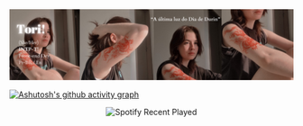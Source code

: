 <img src="a2.png"> 

[![Ashutosh's github activity graph](https://github-readme-activity-graph.vercel.app/graph?username=torigabrielle&theme=xcode)](https://github.com/ashutosh00710/github-readme-activity-graph)

<div align= center>
  
![Spotify Recent Played](https://spotify-recently-played-readme.vercel.app/api?user=wew9qnv8srmvf8ddrkupui4pq) 
</div>


  

